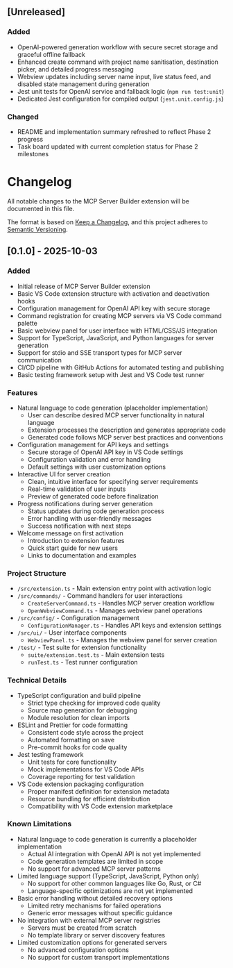 ## [Unreleased]

### Added
- OpenAI-powered generation workflow with secure secret storage and graceful offline fallback
- Enhanced create command with project name sanitisation, destination picker, and detailed progress messaging
- Webview updates including server name input, live status feed, and disabled state management during generation
- Jest unit tests for OpenAI service and fallback logic (`npm run test:unit`)
- Dedicated Jest configuration for compiled output (`jest.unit.config.js`)

### Changed
- README and implementation summary refreshed to reflect Phase 2 progress
- Task board updated with current completion status for Phase 2 milestones
# Changelog

All notable changes to the MCP Server Builder extension will be documented in this file.

The format is based on [Keep a Changelog](https://keepachangelog.com/en/1.0.0/),
and this project adheres to [Semantic Versioning](https://semver.org/spec/v2.0.0.html).

## [0.1.0] - 2025-10-03

### Added
- Initial release of MCP Server Builder extension
- Basic VS Code extension structure with activation and deactivation hooks
- Configuration management for OpenAI API key with secure storage
- Command registration for creating MCP servers via VS Code command palette
- Basic webview panel for user interface with HTML/CSS/JS integration
- Support for TypeScript, JavaScript, and Python languages for server generation
- Support for stdio and SSE transport types for MCP server communication
- CI/CD pipeline with GitHub Actions for automated testing and publishing
- Basic testing framework setup with Jest and VS Code test runner

### Features
- Natural language to code generation (placeholder implementation)
  - User can describe desired MCP server functionality in natural language
  - Extension processes the description and generates appropriate code
  - Generated code follows MCP server best practices and conventions
- Configuration management for API keys and settings
  - Secure storage of OpenAI API key in VS Code settings
  - Configuration validation and error handling
  - Default settings with user customization options
- Interactive UI for server creation
  - Clean, intuitive interface for specifying server requirements
  - Real-time validation of user inputs
  - Preview of generated code before finalization
- Progress notifications during server generation
  - Status updates during code generation process
  - Error handling with user-friendly messages
  - Success notification with next steps
- Welcome message on first activation
  - Introduction to extension features
  - Quick start guide for new users
  - Links to documentation and examples

### Project Structure
- `/src/extension.ts` - Main extension entry point with activation logic
- `/src/commands/` - Command handlers for user interactions
  - `CreateServerCommand.ts` - Handles MCP server creation workflow
  - `OpenWebviewCommand.ts` - Manages webview panel operations
- `/src/config/` - Configuration management
  - `ConfigurationManager.ts` - Handles API keys and extension settings
- `/src/ui/` - User interface components
  - `WebviewPanel.ts` - Manages the webview panel for server creation
- `/test/` - Test suite for extension functionality
  - `suite/extension.test.ts` - Main extension tests
  - `runTest.ts` - Test runner configuration

### Technical Details
- TypeScript configuration and build pipeline
  - Strict type checking for improved code quality
  - Source map generation for debugging
  - Module resolution for clean imports
- ESLint and Prettier for code formatting
  - Consistent code style across the project
  - Automated formatting on save
  - Pre-commit hooks for code quality
- Jest testing framework
  - Unit tests for core functionality
  - Mock implementations for VS Code APIs
  - Coverage reporting for test validation
- VS Code extension packaging configuration
  - Proper manifest definition for extension metadata
  - Resource bundling for efficient distribution
  - Compatibility with VS Code extension marketplace

### Known Limitations
- Natural language to code generation is currently a placeholder implementation
  - Actual AI integration with OpenAI API is not yet implemented
  - Code generation templates are limited in scope
  - No support for advanced MCP server patterns
- Limited language support (TypeScript, JavaScript, Python only)
  - No support for other common languages like Go, Rust, or C#
  - Language-specific optimizations are not yet implemented
- Basic error handling without detailed recovery options
  - Limited retry mechanisms for failed operations
  - Generic error messages without specific guidance
- No integration with external MCP server registries
  - Servers must be created from scratch
  - No template library or server discovery features
- Limited customization options for generated servers
  - No advanced configuration options
  - No support for custom transport implementations
